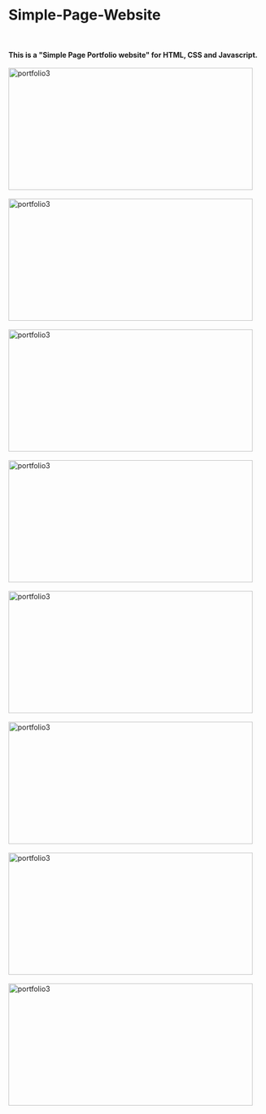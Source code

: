 ﻿# Simple-Page-Website
<br><br>
<b>This is a "Simple Page Portfolio website" for HTML, CSS and Javascript.</b>
<br><br>
<img src="https://github.com/shzehra93/Simple-Page-Website/assets/126316477/a493d348-50ac-4f2d-a3ab-260cb955466d" alt="portfolio3" width="480" height="240">
<br> <br>
<img src="https://github.com/shzehra93/Simple-Page-Website/assets/126316477/5c8fc6a2-e1f1-4580-a6de-35220bc0558b" alt="portfolio3" width="480" height="240">
<br><br>
<img src="https://github.com/shzehra93/Simple-Page-Website/assets/126316477/028e8bbb-38e5-4941-81fb-2360a76c6871" alt="portfolio3" width="480" height="240">
<br><br>
<img src="https://github.com/shzehra93/Simple-Page-Website/assets/126316477/34dd6b14-2da0-4265-bc88-21c6a00cbf60" alt="portfolio3" width="480" height="240">
<br><br>
<img src="https://github.com/shzehra93/Simple-Page-Website/assets/126316477/098d2693-a358-4afd-99eb-923cea54b7c4" alt="portfolio3" width="480" height="240">
<br><br>
<img src="https://github.com/shzehra93/Simple-Page-Website/assets/126316477/40e2f1e0-144a-4f84-9ee9-676b247af0e6" alt="portfolio3" width="480" height="240">
<br><br>
<img src="https://github.com/shzehra93/Simple-Page-Website/assets/126316477/789ef4a7-f28a-42ee-81fd-b1eee66c7ae4" alt="portfolio3" width="480" height="240">
<br><br>
<img src="https://github.com/shzehra93/Simple-Page-Website/assets/126316477/ef8ab5b0-9fc7-4c09-a6e3-41d211f27268" alt="portfolio3" width="480" height="240">
